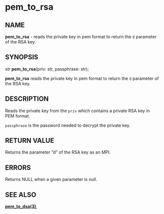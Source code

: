# pem_to_rsa

## NAME

**pem_to_rsa** - reads the private key in pem format to return the `d` parameter of the RSA key.

## SYNOPSIS

*str* **pem_to_rsa**(priv: str, passphrase: str);

**pem_to_rsa** reads the private key in pem format to return the `d` parameter of the RSA key.

## DESCRIPTION

Reads the private key from the `priv` which contains a private RSA key in PEM format. 

`passphrase` is the password needed to decrypt the private key. 


## RETURN VALUE

Returns the parameter ”d” of the RSA key as an MPI.

## ERRORS

Returns NULL when a given parameter is null.

## SEE ALSO

**[pem_to_dsa(3)](pem_to_dsa.md)**,
